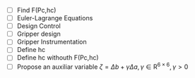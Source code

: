 - [ ] Find F(Pc,hc)
- [ ] Euler-Lagrange Equations
- [ ] Design Control
- [ ] Gripper design 
- [ ] Gripper Instrumentation
- [ ] Define hc
- [ ] Define hc withouth F(Pc,hc)
- [ ] Propose an auxiliar variable $\zeta = \Delta b+\gamma \Delta a, \gamma \in \mathrm{R}^{6\times6}, \gamma>0$ 
